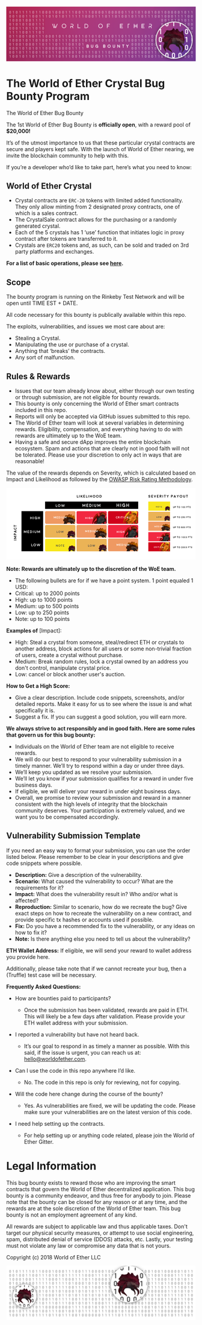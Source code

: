![Alt text](https://github.com/WorldOfEther/crystal-bug-bounty/blob/master/Bug%20Bounty.png)

# The World of Ether Crystal Bug Bounty Program

The World of Ether Bug Bounty 

The 1st World of Ether Bug Bounty is **officially open**, with a reward pool of **$20,000!**

It’s of the utmost importance to us that these particular crystal contracts are secure and players kept safe. With the launch of World of Ether nearing, we invite the blockchain community to help with this.

If you’re a developer who’d like to take part, here’s what you need to know:

## World of Ether Crystal

- Crystal contracts are `ERC-20` tokens with limited added functionality. They only allow minting from 2 designated proxy contracts, one of which is a sales contract.
- The CrystalSale contract allows for the purchasing or a randomly generated crystal.
- Each of the 5 crystals has 1 ‘use’ function that initiates logic in proxy contract after tokens are transferred to it.
- Crystals are `ERC20` tokens and, as such, can be sold and traded on 3rd party platforms and exchanges.

**For a list of basic operations, please see [here](./WorldOfEther-Crystal-Basics.md).** 

## Scope

The bounty program is running on the Rinkeby Test Network and will be open until TIME EST + DATE.

All code necessary for this bounty is publically available within this repo.

The exploits, vulnerabilities, and issues we most care about are:

- Stealing a Crystal.
- Manipulating the use or purchase of a crystal.
- Anything that ‘breaks’ the contracts.
- Any sort of malfunction.

## Rules & Rewards

- Issues that our team already know about, either through our own testing or through submission, are not eligible for bounty rewards.
- This bounty is only concerning the World of Ether smart contracts included in this repo.
- Reports will only be accepted via GitHub issues submitted to this repo.
- The World of Ether team will look at several variables in determining rewards. Eligibility, compensation, and everything having to do with rewards are ultimately up to the WoE team.
- Having a safe and secure dApp improves the entire blockchain ecosystem. Spam and actions that are clearly not in good faith will not be tolerated. Please use your discretion to only act in ways that are reasonable!

The value of the rewards depends on Severity, which is calculated based on Impact and Likelihood as followed by the [OWASP Risk Rating Methodology](https://www.owasp.org/index.php/OWASP_Risk_Rating_Methodology). 

![Alt text](https://github.com/WorldOfEther/crystal-bug-bounty/blob/master/Bug%20Bounty%20Graph.png)

**Note: Rewards are ultimately up to the discretion of the WoE team.** 

- The following bullets are for if we have a point system. 1 point equaled 1 USD:
- Critical: up to 2000 points
- High: up to 1000 points
- Medium: up to 500 points
- Low: up to 250 points
- Note: up to 100 points

**Examples of** [Impact]:

- High: Steal a crystal from someone, steal/redirect ETH or crystals to another address, block actions for all users or some non-trivial fraction of users, create a crystal without purchase.
- Medium: Break random rules, lock a crystal owned by an address you don't control, manipulate crystal price.
- Low: cancel or block another user's auction.

**How to Get a High Score:**

- Give a clear description. Include code snippets, screenshots, and/or detailed reports. Make it easy for us to see where the issue is and what specifically it is.
- Suggest a fix. If you can suggest a good solution, you will earn more.

**We always strive to act responsibly and in good faith. Here are some rules that govern us for this bug bounty:**

- Individuals on the World of Ether team are not eligible to receive rewards.
- We will do our best to respond to your vulnerability submission in a timely manner. We’ll try to respond within a day or under three days.
- We’ll keep you updated as we resolve your submission.
- We’ll let you know if your submission qualifies for a reward in under five business days.
- If eligible, we will deliver your reward in under eight business days.
- Overall, we promise to review your submission and reward in a manner consistent with the high levels of integrity that the blockchain community deserves. Your participation is extremely valued, and we want you to be compensated accordingly.

## Vulnerability Submission Template

If you need an easy way to format your submission, you can use the order listed below. Please remember to be clear in your descriptions and give code snippets where possible.

- **Description:** Give a description of the vulnerability. 
- **Scenario:** What caused the vulnerability to occur? What are the requirements for it?
- **Impact:** What does the vulnerability result in? Who and/or what is affected?
- **Reproduction:** Similar to scenario, how do we recreate the bug? Give exact steps on how to recreate the vulnerability on a new contract, and provide specific tx hashes or accounts used if possible.
- **Fix:** Do you have a recommended fix to the vulnerability, or any ideas on how to fix it?
- **Note:** Is there anything else you need to tell us about the vulnerability?

**ETH Wallet Address:** If eligible, we will send your reward to wallet address you provide here.

Additionally, please take note that if we cannot recreate your bug, then a (Truffle) test case will be necessary.

<b>Frequently Asked Questions:</b>

- How are bounties paid to participants?
  - Once the submission has been validated, rewards are paid in ETH. This will likely be a few days after validation. Please provide your ETH wallet address with your submission.

- I reported a vulnerability but have not heard back.
  - It’s our goal to respond in as timely a manner as possible. With this said, if the issue is urgent, you can reach us at: hello@worldofether.com.

- Can I use the code in this repo anywhere I’d like.
  - No. The code in this repo is only for reviewing, not for copying.

- Will the code here change during the course of the bounty?
  - Yes. As vulnerabilities are fixed, we will be updating the code. Please make sure your vulnerabilities are on the latest version of this code.

- I need help setting up the contracts.
  - For help setting up or anything code related, please join the World of Ether Gitter.


# Legal Information

This bug bounty exists to reward those who are improving the smart contracts that govern the World of Ether decentralized application. This bug bounty is a community endeavor, and thus free for anybody to join. Please note that the bounty can be closed for any reason or at any time, and the rewards are at the sole discretion of the World of Ether team. This bug bounty is not an employment agreement of any kind. 

All rewards are subject to applicable law and thus applicable taxes. Don't target our physical security measures, or attempt to use social engineering, spam, distributed denial of service (DDOS) attacks, etc. Lastly, your testing must not violate any law or compromise any data that is not yours.

Copyright (c) 2018 World of Ether LLC

![Alt text](https://github.com/WorldOfEther/crystal-bug-bounty/blob/master/Bug%20Bounty%20inside.png)



